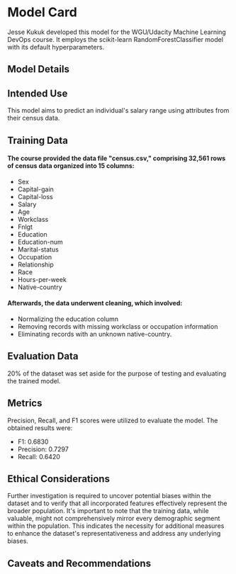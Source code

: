 # Model Card
Jesse Kukuk developed this model for the WGU/Udacity Machine Learning DevOps course. It employs the scikit-learn RandomForestClassifier model with its default hyperparameters.

## Model Details


## Intended Use
This model aims to predict an individual's salary range using attributes from their census data.
## Training Data
#### The course provided the data file "census.csv," comprising 32,561 rows of census data organized into 15 columns:
* Sex
* Capital-gain
* Capital-loss
* Salary
* Age
* Workclass
* Fnlgt
* Education
* Education-num
* Marital-status
* Occupation
* Relationship
* Race
* Hours-per-week
* Native-country

#### Afterwards, the data underwent cleaning, which involved:

* Normalizing the education column
* Removing records with missing workclass or occupation information
* Eliminating records with an unknown native-country.
    
## Evaluation Data
20% of the dataset was set aside for the purpose of testing and evaluating the trained model.

## Metrics
Precision, Recall, and F1 scores were utilized to evaluate the model. The obtained results were:
* F1: 0.6830
* Precision: 0.7297
* Recall: 0.6420

## Ethical Considerations
Further investigation is required to uncover potential biases within the dataset and to verify that all incorporated features effectively represent the broader population. It's important to note that the training data, while valuable, might not comprehensively mirror every demographic segment within the population. This indicates the necessity for additional measures to enhance the dataset's representativeness and address any underlying biases.

## Caveats and Recommendations
